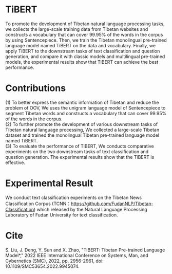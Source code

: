 # TiBERT
To promote the development of Tibetan natural language processing tasks, we collects the large-scale training data from Tibetan websites and constructs a vocabulary that can cover 99.95% of the words in the corpus by using Sentencepiece. Then, we train the Tibetan monolingual pre-trained language model named TiBERT on the data and vocabulary. Finally, we apply TiBERT to the downstream tasks of text classification and question generation, and compare it with classic models and multilingual pre-trained models, the experimental results show that TiBERT can achieve the best performance.

# Contributions
(1) To better express the semantic information of Tibetan and reduce the problem of OOV, We uses the unigram language model of Sentencepiece to segment Tibetan words and constructs a vocabulary that can cover 99.95% of the words in the corpus.  
(2) To further promote the development of various downstream tasks of Tibetan natural language processing, We collected a large-scale Tibetan dataset and trained the monolingual Tibetan pre-trained language model named TiBERT.  
(3) To evaluate the performance of TiBERT, We conducts comparative experiments on the two downstream tasks of text classification and question generation. The experimental results show that the TiBERT is effective.

# Experimental Result
We conduct text classification experiments on the Tibetan News Classification Corpus (TCNN：https://github.com/FudanNLP/Tibetan-Classification) which released by the Natural Language Processing Laboratory of Fudan University for text classification.

# Cite
S. Liu, J. Deng, Y. Sun and X. Zhao, "TiBERT: Tibetan Pre-trained Language Model*," 2022 IEEE International Conference on Systems, Man, and Cybernetics (SMC), 2022, pp. 2956-2961, doi: 10.1109/SMC53654.2022.9945074.
